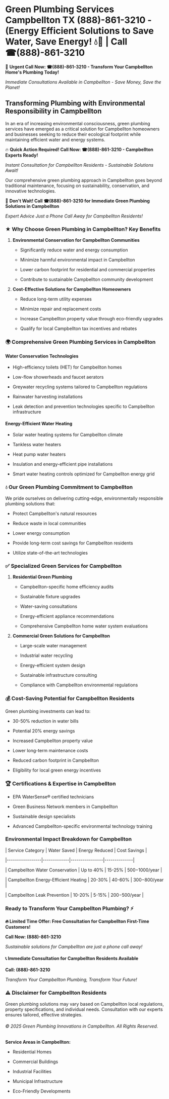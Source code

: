 # Green Plumbing Services Campbellton TX (888)-861-3210 - (Energy Efficient Solutions to Save Water, Save Energy! 💧🌿 | Call ☎(888)-861-3210

🚨 **Urgent Call Now: ☎(888)-861-3210 - Transform Your Campbellton Home's Plumbing Today!**
*Immediate Consultations Available in Campbellton - Save Money, Save the Planet!*

## Transforming Plumbing with Environmental Responsibility in Campbellton

In an era of increasing environmental consciousness, green plumbing services have emerged as a critical solution for Campbellton homeowners and businesses seeking to reduce their ecological footprint while maintaining efficient water and energy systems. 

🔥 **Quick Action Required! Call Now: ☎(888)-861-3210 - Campbellton Experts Ready!**
*Instant Consultation for Campbellton Residents - Sustainable Solutions Await!*

Our comprehensive green plumbing approach in Campbellton goes beyond traditional maintenance, focusing on sustainability, conservation, and innovative technologies.

🚨 **Don't Wait! Call ☎(888)-861-3210 for Immediate Green Plumbing Solutions in Campbellton**
*Expert Advice Just a Phone Call Away for Campbellton Residents!*

### ★ Why Choose Green Plumbing in Campbellton? Key Benefits

1. **Environmental Conservation for Campbellton Communities** 
   - Significantly reduce water and energy consumption
   - Minimize harmful environmental impact in Campbellton
   - Lower carbon footprint for residential and commercial properties
   - Contribute to sustainable Campbellton community development

2. **Cost-Effective Solutions for Campbellton Homeowners** 
   - Reduce long-term utility expenses
   - Minimize repair and replacement costs
   - Increase Campbellton property value through eco-friendly upgrades
   - Qualify for local Campbellton tax incentives and rebates

### 🌍 Comprehensive Green Plumbing Services in Campbellton

#### Water Conservation Technologies
- High-efficiency toilets (HET) for Campbellton homes
- Low-flow showerheads and faucet aerators
- Greywater recycling systems tailored to Campbellton regulations
- Rainwater harvesting installations
- Leak detection and prevention technologies specific to Campbellton infrastructure

#### Energy-Efficient Water Heating
- Solar water heating systems for Campbellton climate
- Tankless water heaters
- Heat pump water heaters
- Insulation and energy-efficient pipe installations
- Smart water heating controls optimized for Campbellton energy grid

### 💧 Our Green Plumbing Commitment to Campbellton

We pride ourselves on delivering cutting-edge, environmentally responsible plumbing solutions that:
- Protect Campbellton's natural resources
- Reduce waste in local communities
- Lower energy consumption
- Provide long-term cost savings for Campbellton residents
- Utilize state-of-the-art technologies

### ✅ Specialized Green Services for Campbellton

1. **Residential Green Plumbing**
   - Campbellton-specific home efficiency audits
   - Sustainable fixture upgrades
   - Water-saving consultations
   - Energy-efficient appliance recommendations
   - Comprehensive Campbellton home water system evaluations

2. **Commercial Green Solutions for Campbellton**
   - Large-scale water management
   - Industrial water recycling
   - Energy-efficient system design
   - Sustainable infrastructure consulting
   - Compliance with Campbellton environmental regulations

### 💰 Cost-Saving Potential for Campbellton Residents

Green plumbing investments can lead to:
- 30-50% reduction in water bills
- Potential 20% energy savings
- Increased Campbellton property value
- Lower long-term maintenance costs
- Reduced carbon footprint in Campbellton
- Eligibility for local green energy incentives

### 🏆 Certifications & Expertise in Campbellton

- EPA WaterSense® certified technicians
- Green Business Network members in Campbellton
- Sustainable design specialists
- Advanced Campbellton-specific environmental technology training

### Environmental Impact Breakdown for Campbellton

| Service Category | Water Saved | Energy Reduced | Cost Savings |
|-----------------|-------------|----------------|--------------|
| Campbellton Water Conservation | Up to 40% | 15-25% | $500-$1000/year |
| Campbellton Energy-Efficient Heating | 20-30% | 40-60% | $300-$800/year |
| Campbellton Leak Prevention | 10-20% | 5-15% | $200-$500/year |

### Ready to Transform Your Campbellton Plumbing? ⚡

**🔥 Limited Time Offer: Free Consultation for Campbellton First-Time Customers!**

**Call Now: (888)-861-3210**
*Sustainable solutions for Campbellton are just a phone call away!*

#### 📞 Immediate Consultation for Campbellton Residents Available

**Call: (888)-861-3210**
*Transform Your Campbellton Plumbing, Transform Your Future!*

### ⚠️ Disclaimer for Campbellton Residents

Green plumbing solutions may vary based on Campbellton local regulations, property specifications, and individual needs. Consultation with our experts ensures tailored, effective strategies.

###### © 2025 Green Plumbing Innovations in Campbellton. All Rights Reserved.

**Service Areas in Campbellton:** 
- Residential Homes
- Commercial Buildings
- Industrial Facilities
- Municipal Infrastructure
- Eco-Friendly Developments